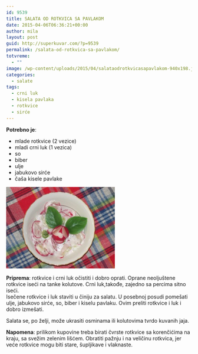 ```yaml
---
id: 9539
title: SALATA OD ROTKVICA SA PAVLAKOM
date: 2015-04-06T06:36:21+00:00
author: mila
layout: post
guid: http://superkuvar.com/?p=9539
permalink: /salata-od-rotkvica-sa-pavlakom/
totvreme:
  - ""
image: /wp-content/uploads/2015/04/salataodrotkvicasapavlakom-940x198.jpg
categories:
  - salate
tags:
  - crni luk
  - kisela pavlaka
  - rotkvice
  - sirće
---
```

**Potrebno je**:  
* mlade rotkvice (2 vezice)  
* mladi crni luk (1 vezica)  
* so  
* biber  
* ulje  
* jabukovo sirće  
* čaša kisele pavlake

![<img class="alignnone size-medium wp-image-9582" src="/wp-content/uploads/2015/04/salataodrotkvicasapavlakom-1024x768.jpg" alt="salataodrotkvicasapavlakom" width="300" height="225" />](/wp-content/uploads/2015/04/salataodrotkvicasapavlakom-e1430747430946.jpg)

**Priprema**: rotkvice i crni luk očistiti i dobro oprati. Oprane neoljuštene rotkvice iseći na tanke kolutove. Crni luk,takođe, zajedno sa percima sitno iseći.  
Isečene rotkvice i luk staviti u činiju za salatu. U posebnoj posudi pomešati ulje, jabukovo sirće, so, biber i kiselu pavlaku. Ovim preliti rotkvice i luk i dobro izmešati.

Salata se, po želji, može ukrasiti osminama ili kolutovima tvrdo kuvanih jaja.

**Napomena**:   prilikom kupovine treba birati čvrste rotkvice sa korenčićima na kraju, sa svežim zelenim lišćem. Obratiti pažnju i na veličinu rotkvica, jer veće rotkvice mogu biti stare, šupljikave i vlaknaste.